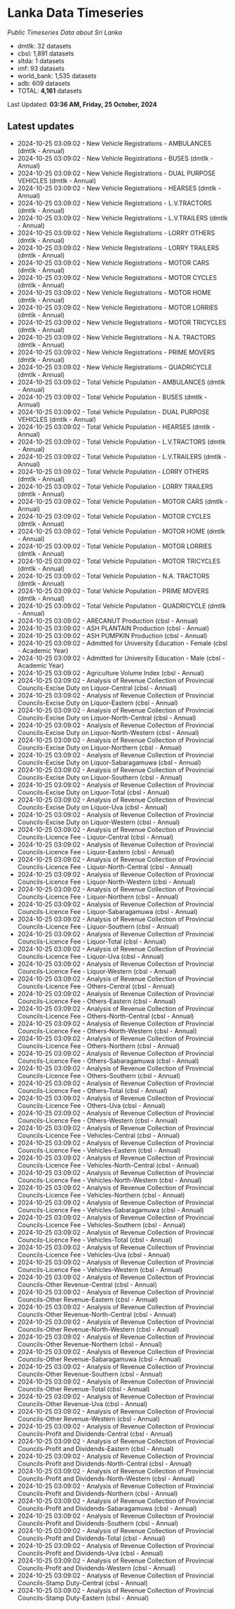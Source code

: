 # Lanka Data Timeseries
*Public Timeseries Data about Sri Lanka*

* dmtlk: 32 datasets
* cbsl: 1,891 datasets
* sltda: 1 datasets
* imf: 93 datasets
* world_bank: 1,535 datasets
* adb: 609 datasets
* TOTAL: **4,161** datasets

Last Updated: **03:36 AM, Friday, 25 October, 2024**

## Latest updates

* 2024-10-25 03:09:02 - New Vehicle Registrations - AMBULANCES (dmtlk - Annual)
* 2024-10-25 03:09:02 - New Vehicle Registrations - BUSES (dmtlk - Annual)
* 2024-10-25 03:09:02 - New Vehicle Registrations - DUAL PURPOSE VEHICLES (dmtlk - Annual)
* 2024-10-25 03:09:02 - New Vehicle Registrations - HEARSES (dmtlk - Annual)
* 2024-10-25 03:09:02 - New Vehicle Registrations - L.V.TRACTORS (dmtlk - Annual)
* 2024-10-25 03:09:02 - New Vehicle Registrations - L.V.TRAILERS (dmtlk - Annual)
* 2024-10-25 03:09:02 - New Vehicle Registrations - LORRY OTHERS (dmtlk - Annual)
* 2024-10-25 03:09:02 - New Vehicle Registrations - LORRY TRAILERS (dmtlk - Annual)
* 2024-10-25 03:09:02 - New Vehicle Registrations - MOTOR CARS (dmtlk - Annual)
* 2024-10-25 03:09:02 - New Vehicle Registrations - MOTOR CYCLES (dmtlk - Annual)
* 2024-10-25 03:09:02 - New Vehicle Registrations - MOTOR HOME (dmtlk - Annual)
* 2024-10-25 03:09:02 - New Vehicle Registrations - MOTOR LORRIES (dmtlk - Annual)
* 2024-10-25 03:09:02 - New Vehicle Registrations - MOTOR TRICYCLES (dmtlk - Annual)
* 2024-10-25 03:09:02 - New Vehicle Registrations - N.A. TRACTORS (dmtlk - Annual)
* 2024-10-25 03:09:02 - New Vehicle Registrations - PRIME MOVERS (dmtlk - Annual)
* 2024-10-25 03:09:02 - New Vehicle Registrations - QUADRICYCLE (dmtlk - Annual)
* 2024-10-25 03:09:02 - Total Vehicle Population - AMBULANCES (dmtlk - Annual)
* 2024-10-25 03:09:02 - Total Vehicle Population - BUSES (dmtlk - Annual)
* 2024-10-25 03:09:02 - Total Vehicle Population - DUAL PURPOSE VEHICLES (dmtlk - Annual)
* 2024-10-25 03:09:02 - Total Vehicle Population - HEARSES (dmtlk - Annual)
* 2024-10-25 03:09:02 - Total Vehicle Population - L.V.TRACTORS (dmtlk - Annual)
* 2024-10-25 03:09:02 - Total Vehicle Population - L.V.TRAILERS (dmtlk - Annual)
* 2024-10-25 03:09:02 - Total Vehicle Population - LORRY OTHERS (dmtlk - Annual)
* 2024-10-25 03:09:02 - Total Vehicle Population - LORRY TRAILERS (dmtlk - Annual)
* 2024-10-25 03:09:02 - Total Vehicle Population - MOTOR CARS (dmtlk - Annual)
* 2024-10-25 03:09:02 - Total Vehicle Population - MOTOR CYCLES (dmtlk - Annual)
* 2024-10-25 03:09:02 - Total Vehicle Population - MOTOR HOME (dmtlk - Annual)
* 2024-10-25 03:09:02 - Total Vehicle Population - MOTOR LORRIES (dmtlk - Annual)
* 2024-10-25 03:09:02 - Total Vehicle Population - MOTOR TRICYCLES (dmtlk - Annual)
* 2024-10-25 03:09:02 - Total Vehicle Population - N.A. TRACTORS (dmtlk - Annual)
* 2024-10-25 03:09:02 - Total Vehicle Population - PRIME MOVERS (dmtlk - Annual)
* 2024-10-25 03:09:02 - Total Vehicle Population - QUADRICYCLE (dmtlk - Annual)
* 2024-10-25 03:09:02 - ARECANUT Production (cbsl - Annual)
* 2024-10-25 03:09:02 - ASH PLANTAIN Production (cbsl - Annual)
* 2024-10-25 03:09:02 - ASH PUMPKIN Production (cbsl - Annual)
* 2024-10-25 03:09:02 - Admitted for University Education - Female (cbsl - Academic Year)
* 2024-10-25 03:09:02 - Admitted for University Education - Male (cbsl - Academic Year)
* 2024-10-25 03:09:02 - Agriculture Volume Index (cbsl - Annual)
* 2024-10-25 03:09:02 - Analysis of Revenue Collection of Provincial Councils-Excise Duty on Liquor-Central (cbsl - Annual)
* 2024-10-25 03:09:02 - Analysis of Revenue Collection of Provincial Councils-Excise Duty on Liquor-Eastern (cbsl - Annual)
* 2024-10-25 03:09:02 - Analysis of Revenue Collection of Provincial Councils-Excise Duty on Liquor-North-Central (cbsl - Annual)
* 2024-10-25 03:09:02 - Analysis of Revenue Collection of Provincial Councils-Excise Duty on Liquor-North-Western (cbsl - Annual)
* 2024-10-25 03:09:02 - Analysis of Revenue Collection of Provincial Councils-Excise Duty on Liquor-Northern (cbsl - Annual)
* 2024-10-25 03:09:02 - Analysis of Revenue Collection of Provincial Councils-Excise Duty on Liquor-Sabaragamuwa (cbsl - Annual)
* 2024-10-25 03:09:02 - Analysis of Revenue Collection of Provincial Councils-Excise Duty on Liquor-Southern (cbsl - Annual)
* 2024-10-25 03:09:02 - Analysis of Revenue Collection of Provincial Councils-Excise Duty on Liquor-Total (cbsl - Annual)
* 2024-10-25 03:09:02 - Analysis of Revenue Collection of Provincial Councils-Excise Duty on Liquor-Uva (cbsl - Annual)
* 2024-10-25 03:09:02 - Analysis of Revenue Collection of Provincial Councils-Excise Duty on Liquor-Western (cbsl - Annual)
* 2024-10-25 03:09:02 - Analysis of Revenue Collection of Provincial Councils-Licence Fee - Liquor-Central (cbsl - Annual)
* 2024-10-25 03:09:02 - Analysis of Revenue Collection of Provincial Councils-Licence Fee - Liquor-Eastern (cbsl - Annual)
* 2024-10-25 03:09:02 - Analysis of Revenue Collection of Provincial Councils-Licence Fee - Liquor-North-Central (cbsl - Annual)
* 2024-10-25 03:09:02 - Analysis of Revenue Collection of Provincial Councils-Licence Fee - Liquor-North-Western (cbsl - Annual)
* 2024-10-25 03:09:02 - Analysis of Revenue Collection of Provincial Councils-Licence Fee - Liquor-Northern (cbsl - Annual)
* 2024-10-25 03:09:02 - Analysis of Revenue Collection of Provincial Councils-Licence Fee - Liquor-Sabaragamuwa (cbsl - Annual)
* 2024-10-25 03:09:02 - Analysis of Revenue Collection of Provincial Councils-Licence Fee - Liquor-Southern (cbsl - Annual)
* 2024-10-25 03:09:02 - Analysis of Revenue Collection of Provincial Councils-Licence Fee - Liquor-Total (cbsl - Annual)
* 2024-10-25 03:09:02 - Analysis of Revenue Collection of Provincial Councils-Licence Fee - Liquor-Uva (cbsl - Annual)
* 2024-10-25 03:09:02 - Analysis of Revenue Collection of Provincial Councils-Licence Fee - Liquor-Western (cbsl - Annual)
* 2024-10-25 03:09:02 - Analysis of Revenue Collection of Provincial Councils-Licence Fee - Others-Central (cbsl - Annual)
* 2024-10-25 03:09:02 - Analysis of Revenue Collection of Provincial Councils-Licence Fee - Others-Eastern (cbsl - Annual)
* 2024-10-25 03:09:02 - Analysis of Revenue Collection of Provincial Councils-Licence Fee - Others-North-Central (cbsl - Annual)
* 2024-10-25 03:09:02 - Analysis of Revenue Collection of Provincial Councils-Licence Fee - Others-North-Western (cbsl - Annual)
* 2024-10-25 03:09:02 - Analysis of Revenue Collection of Provincial Councils-Licence Fee - Others-Northern (cbsl - Annual)
* 2024-10-25 03:09:02 - Analysis of Revenue Collection of Provincial Councils-Licence Fee - Others-Sabaragamuwa (cbsl - Annual)
* 2024-10-25 03:09:02 - Analysis of Revenue Collection of Provincial Councils-Licence Fee - Others-Southern (cbsl - Annual)
* 2024-10-25 03:09:02 - Analysis of Revenue Collection of Provincial Councils-Licence Fee - Others-Total (cbsl - Annual)
* 2024-10-25 03:09:02 - Analysis of Revenue Collection of Provincial Councils-Licence Fee - Others-Uva (cbsl - Annual)
* 2024-10-25 03:09:02 - Analysis of Revenue Collection of Provincial Councils-Licence Fee - Others-Western (cbsl - Annual)
* 2024-10-25 03:09:02 - Analysis of Revenue Collection of Provincial Councils-Licence Fee - Vehicles-Central (cbsl - Annual)
* 2024-10-25 03:09:02 - Analysis of Revenue Collection of Provincial Councils-Licence Fee - Vehicles-Eastern (cbsl - Annual)
* 2024-10-25 03:09:02 - Analysis of Revenue Collection of Provincial Councils-Licence Fee - Vehicles-North-Central (cbsl - Annual)
* 2024-10-25 03:09:02 - Analysis of Revenue Collection of Provincial Councils-Licence Fee - Vehicles-North-Western (cbsl - Annual)
* 2024-10-25 03:09:02 - Analysis of Revenue Collection of Provincial Councils-Licence Fee - Vehicles-Northern (cbsl - Annual)
* 2024-10-25 03:09:02 - Analysis of Revenue Collection of Provincial Councils-Licence Fee - Vehicles-Sabaragamuwa (cbsl - Annual)
* 2024-10-25 03:09:02 - Analysis of Revenue Collection of Provincial Councils-Licence Fee - Vehicles-Southern (cbsl - Annual)
* 2024-10-25 03:09:02 - Analysis of Revenue Collection of Provincial Councils-Licence Fee - Vehicles-Total (cbsl - Annual)
* 2024-10-25 03:09:02 - Analysis of Revenue Collection of Provincial Councils-Licence Fee - Vehicles-Uva (cbsl - Annual)
* 2024-10-25 03:09:02 - Analysis of Revenue Collection of Provincial Councils-Licence Fee - Vehicles-Western (cbsl - Annual)
* 2024-10-25 03:09:02 - Analysis of Revenue Collection of Provincial Councils-Other Revenue-Central (cbsl - Annual)
* 2024-10-25 03:09:02 - Analysis of Revenue Collection of Provincial Councils-Other Revenue-Eastern (cbsl - Annual)
* 2024-10-25 03:09:02 - Analysis of Revenue Collection of Provincial Councils-Other Revenue-North-Central (cbsl - Annual)
* 2024-10-25 03:09:02 - Analysis of Revenue Collection of Provincial Councils-Other Revenue-North-Western (cbsl - Annual)
* 2024-10-25 03:09:02 - Analysis of Revenue Collection of Provincial Councils-Other Revenue-Northern (cbsl - Annual)
* 2024-10-25 03:09:02 - Analysis of Revenue Collection of Provincial Councils-Other Revenue-Sabaragamuwa (cbsl - Annual)
* 2024-10-25 03:09:02 - Analysis of Revenue Collection of Provincial Councils-Other Revenue-Southern (cbsl - Annual)
* 2024-10-25 03:09:02 - Analysis of Revenue Collection of Provincial Councils-Other Revenue-Total (cbsl - Annual)
* 2024-10-25 03:09:02 - Analysis of Revenue Collection of Provincial Councils-Other Revenue-Uva (cbsl - Annual)
* 2024-10-25 03:09:02 - Analysis of Revenue Collection of Provincial Councils-Other Revenue-Western (cbsl - Annual)
* 2024-10-25 03:09:02 - Analysis of Revenue Collection of Provincial Councils-Profit and Dividends-Central (cbsl - Annual)
* 2024-10-25 03:09:02 - Analysis of Revenue Collection of Provincial Councils-Profit and Dividends-Eastern (cbsl - Annual)
* 2024-10-25 03:09:02 - Analysis of Revenue Collection of Provincial Councils-Profit and Dividends-North-Central (cbsl - Annual)
* 2024-10-25 03:09:02 - Analysis of Revenue Collection of Provincial Councils-Profit and Dividends-North-Western (cbsl - Annual)
* 2024-10-25 03:09:02 - Analysis of Revenue Collection of Provincial Councils-Profit and Dividends-Northern (cbsl - Annual)
* 2024-10-25 03:09:02 - Analysis of Revenue Collection of Provincial Councils-Profit and Dividends-Sabaragamuwa (cbsl - Annual)
* 2024-10-25 03:09:02 - Analysis of Revenue Collection of Provincial Councils-Profit and Dividends-Southern (cbsl - Annual)
* 2024-10-25 03:09:02 - Analysis of Revenue Collection of Provincial Councils-Profit and Dividends-Total (cbsl - Annual)
* 2024-10-25 03:09:02 - Analysis of Revenue Collection of Provincial Councils-Profit and Dividends-Uva (cbsl - Annual)
* 2024-10-25 03:09:02 - Analysis of Revenue Collection of Provincial Councils-Profit and Dividends-Western (cbsl - Annual)
* 2024-10-25 03:09:02 - Analysis of Revenue Collection of Provincial Councils-Stamp Duty-Central (cbsl - Annual)
* 2024-10-25 03:09:02 - Analysis of Revenue Collection of Provincial Councils-Stamp Duty-Eastern (cbsl - Annual)